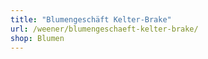 ```yaml
---
title: "Blumengeschäft Kelter-Brake"
url: /weener/blumengeschaeft-kelter-brake/
shop: Blumen
---
```

